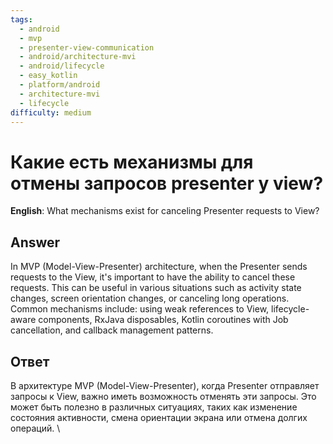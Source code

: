 ```yaml
---
tags:
  - android
  - mvp
  - presenter-view-communication
  - android/architecture-mvi
  - android/lifecycle
  - easy_kotlin
  - platform/android
  - architecture-mvi
  - lifecycle
difficulty: medium
---
```


# Какие есть механизмы для отмены запросов presenter у view?

**English**: What mechanisms exist for canceling Presenter requests to View?

## Answer

In MVP (Model-View-Presenter) architecture, when the Presenter sends requests to the View, it's important to have the ability to cancel these requests. This can be useful in various situations such as activity state changes, screen orientation changes, or canceling long operations. Common mechanisms include: using weak references to View, lifecycle-aware components, RxJava disposables, Kotlin coroutines with Job cancellation, and callback management patterns.

## Ответ

В архитектуре MVP (Model-View-Presenter), когда Presenter отправляет запросы к View, важно иметь возможность отменять эти запросы. Это может быть полезно в различных ситуациях, таких как изменение состояния активности, смена ориентации экрана или отмена долгих операций. \

